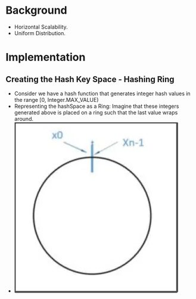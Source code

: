 # Background
 - Horizontal Scalability.
 - Uniform Distribution.

# Implementation

## Creating the Hash Key Space - Hashing Ring
 - Consider we have a hash function that generates integer hash values in the range [0, Integer.MAX_VALUE)
 - Representing the hashSpace as a Ring: Imagine that these integers generated above is placed on a ring such that the last value wraps around.
 - ![Hasing Ring](https://raw.githubusercontent.com/lambda826/My-Notebook/master/08%20System%20Design/01%20System%20Design%20Tools/resource/consistent%20hashing/01%20Hasing%20Ring.png)


<!--stackedit_data:
eyJoaXN0b3J5IjpbLTIwNzA1MjYyOThdfQ==
-->